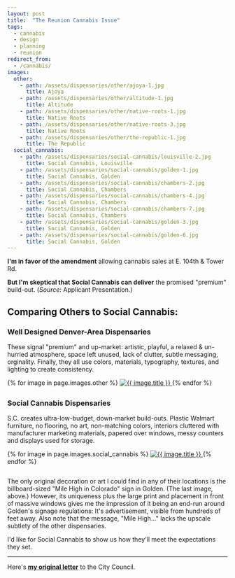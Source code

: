 ```yaml
---
layout: post
title:  "The Reunion Cannabis Issue"
tags:   
  - cannabis
  - design
  - planning
  - reunion
redirect_from:
  - /cannabis/
images:
  other:
    - path: /assets/dispensaries/other/ajoya-1.jpg
      title: Ajoya
    - path: /assets/dispensaries/other/altitude-1.jpg
      title: Altitude
    - path: /assets/dispensaries/other/native-roots-1.jpg
      title: Native Roots
    - path: /assets/dispensaries/other/native-roots-3.jpg
      title: Native Roots
    - path: /assets/dispensaries/other/the-republic-1.jpg
      title: The Republic
  social_cannabis:
    - path: /assets/dispensaries/social-cannabis/louisville-2.jpg
      title: Social Cannabis, Louisville
    - path: /assets/dispensaries/social-cannabis/golden-1.jpg
      title: Social Cannabis, Golden
    - path: /assets/dispensaries/social-cannabis/chambers-2.jpg
      title: Social Cannabis, Chambers
    - path: /assets/dispensaries/social-cannabis/chambers-4.jpg
      title: Social Cannabis, Chambers
    - path: /assets/dispensaries/social-cannabis/chambers-7.jpg
      title: Social Cannabis, Chambers
    - path: /assets/dispensaries/social-cannabis/golden-3.jpg
      title: Social Cannabis, Golden
    - path: /assets/dispensaries/social-cannabis/golden-6.jpg
      title: Social Cannabis, Golden
---
```


**I'm in favor of the amendment** allowing cannabis sales at E. 104th & Tower Rd.

**But I'm skeptical that Social Cannabis can
deliver** the promised "premium" build-out. (_Source:_ Applicant Presentation.)


## Comparing Others to Social Cannabis:

### Well Designed Denver-Area Dispensaries

These signal "premium" and up-market:
artistic, playful, a relaxed & un-hurried atmosphere,
space left unused, lack of clutter, subtle messaging, orginality.
Finally, they all use colors, materials, typography, textures, and lighting
to create consistency.

<div class="gallery" style="margin-bottom: 2em">
  {% for image in page.images.other %}
    <a href="{{ image.path }}" title="{{ image.title }}">
      <img src="{{ image.path }}" alt="{{ image.title }}"/>
    </a>
  {% endfor %}
</div>

### Social Cannabis Dispensaries

S.C. creates ultra-low-budget, down-market build-outs. Plastic Walmart furniture, no flooring, no art,
non-matching colors, interiors cluttered with manufacturer marketing materials, 
papered over windows, messy counters and displays used for storage.


<div class="gallery" style="margin-bottom: 2em">
  {% for image in page.images.social_cannabis %}
    <a href="{{ image.path }}" title="{{ image.title }}">
      <img src="{{ image.path }}" alt="{{ image.title }}"/>
    </a>
  {% endfor %}
</div>

The only original decoration or art I could find in any of their locations is the billboard-sized "Mile High in Colorado" 
sign in Golden. (The last image, above.) However, its uniqueness plus the large print and placement in front of massive windows gives me 
the impression of it being an end-run around Golden's signage regulations: It's advertisement, visible 
from hundreds of feet away. Also note that the message, "Mile High…" lacks the upscale subtlety of the 
other dispensaries.

I'd like for Social Cannabis to show us how they'll meet the expectations they set.

----

Here's **<a href="/assets/letter.pdf">my original letter</a>** to the City Council.

